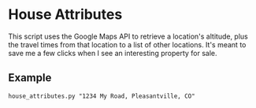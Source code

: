 # House Attributes

This script uses the Google Maps API to retrieve a location's altitude, plus the travel times from that location to a list of other locations. It's meant to save me a few clicks when I see an interesting property for sale.

## Example

`house_attributes.py "1234 My Road, Pleasantville, CO"`
